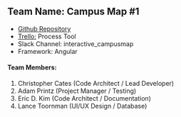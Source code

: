 ## Team Name: Campus Map #1
* [Github Repository](https://github.com/soft-eng-practicum/campusmap1)
* [Trello:](https://trello.com/campusmap1) Process Tool
* Slack Channel: interactive_campusmap
* Framework: Angular

#### Team Members:
1. Christopher Cates (Code Architect / Lead Developer)
2. Adam Printz (Project Manager / Testing)
3. Eric D. Kim (Code Architect / Documentation)
4. Lance Toornman (UI/UX Design / Database)